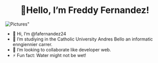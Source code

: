 <h1 align = "center" > 👋Hello, I’m Freddy Fernandez! </h1>

![Pictures](https://www.canva.com/design/DAGDnL0QfdY/yomCZ4wNZsDcjmcwlQ7G5g/view)"

- 👋 Hi, I’m @fafernandez24
- 👀 I’m studiying in the Catholic University Andres Bello an informatic enngiennier carrer.
- 💞️ I’m looking to collaborate like developer web.
- ⚡ Fun fact: Water might not be wet!

<!---
fafernandez24/fafernandez24 is a ✨ special ✨ repository because its `README.md` (this file) appears on your GitHub profile.
You can click the Preview link to take a look at your changes.
--->
